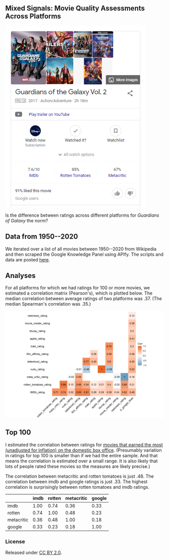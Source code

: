 ## Mixed Signals: Movie Quality Assessments Across Platforms

![Guardians](figs/goog.png)

Is the difference between ratings across different platforms for *Guardians of Galaxy* the norm? 

## Data from 1950--2020

We iterated over a list of all movies between 1950--2020 from Wikipedia and then scraped the Google Knowledge Panel using APIfy. The scripts and data are posted [here](https://github.com/NoahFinberg/google_kg_movie_scraper). 

## Analyses
For all platforms for which we had ratings for 100 or more movies, we estimated a correlation matrix (Pearson's), which is plotted below. The median correlation between average ratings of two platforms was .37. (The median Spearman's correlation was .35.)

![Correlation Plot](figs/pearson-corplot.png)


## Top 100

I estimated the correlation between ratings for [movies that earned the most (unadjusted for inflation) on the domestic box office](https://www.filmsite.org/boxoffice.html). (Presumably variation in ratings for top 100 is smaller than if we had the entire sample. And that means the correlation is estimated over a small range. It is also likely that lots of people rated these movies so the measures are likely precise.)

The correlation between metacritic and rotten tomatoes is just .48. The correlation between imdb and google ratings is just .33. The highest correlation is surprisingly between rotten tomatoes and imdb ratings. 

|             | imdb | rotten | metacritic | google |
|-------------|------|--------|------------|--------|
| imdb        | 1.00 | 0.74   | 0.36       | 0.33   |
| rotten      | 0.74 | 1.00   | 0.48       | 0.23   |
| metacritic  | 0.36 | 0.48   | 1.00       | 0.18   |
| google      | 0.33 | 0.23   | 0.18       | 1.00   |

### License

Released under [CC BY 2.0](https://creativecommons.org/licenses/by/2.0/).
